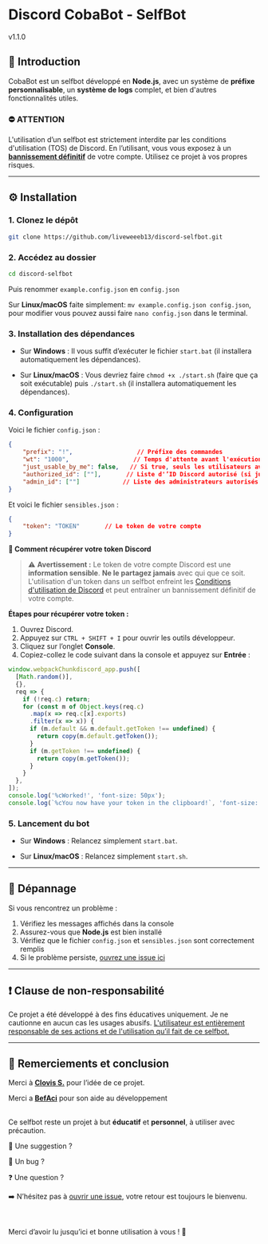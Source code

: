 # Discord CobaBot - SelfBot 
v1.1.0

## 🔰 Introduction

CobaBot est un selfbot développé en **Node.js**, avec un système de **préfixe personnalisable**, un **système de logs** complet, et bien d'autres fonctionnalités utiles.

### ⛔ ATTENTION

L'utilisation d’un selfbot est strictement interdite par les conditions d'utilisation (TOS) de Discord.
En l’utilisant, vous vous exposez à un <u>**bannissement définitif**</u> de votre compte.
Utilisez ce projet à vos propres risques.

---

## ⚙️ Installation

### 1. **Clonez le dépôt**

```bash
git clone https://github.com/liveweeeb13/discord-selfbot.git
```

### 2. **Accédez au dossier**

```bash
cd discord-selfbot
```

Puis renommer `example.config.json` en `config.json`

Sur **Linux/macOS** faite simplement: `mv example.config.json config.json`, pour modifier vous pouvez aussi faire `nano config.json` dans le terminal.

### 3. **Installation des dépendances**

* Sur **Windows** : Il vous suffit d’exécuter le fichier `start.bat` (il installera automatiquement les dépendances).

* Sur **Linux/macOS** : Vous devriez faire `chmod +x ./start.sh` (faire que ça soit exécutable) puis `./start.sh` (il installera automatiquement les dépendances).

### 4. **Configuration**

Voici le fichier `config.json` :

```json
{
    "prefix": "!",                  // Préfixe des commandes
    "wt": "1000",                  // Temps d'attente avant l'exécution d'une commande (en ms)
    "just_usable_by_me": false,   // Si true, seuls les utilisateurs avec les ID définis pourront utiliser le bot
    "authorized_id": [""],       // Liste d'’ID Discord autorisé (si just_usable_by_me est true)
    "admin_id": [""]            // Liste des administrateurs autorisés à utiliser les commandes critiques
}
```

Et voici le fichier `sensibles.json` :

```json
{
    "token": "TOKEN"       // Le token de votre compte
}
```

**🎫 Comment récupérer votre token Discord**

> ⚠️ **Avertissement :** Le token de votre compte Discord est une **information sensible**. **Ne le partagez jamais** avec qui que ce soit. L'utilisation d'un token dans un selfbot enfreint les [Conditions d'utilisation de Discord](https://discord.com/terms) et peut entraîner un bannissement définitif de votre compte.

**Étapes pour récupérer votre token :**

1. Ouvrez Discord.
2. Appuyez sur `CTRL + SHIFT + I` pour ouvrir les outils développeur.
3. Cliquez sur l’onglet **Console**.
4. Copiez-collez le code suivant dans la console et appuyez sur **Entrée** :

```js
window.webpackChunkdiscord_app.push([
  [Math.random()],
  {},
  req => {
    if (!req.c) return;
    for (const m of Object.keys(req.c)
      .map(x => req.c[x].exports)
      .filter(x => x)) {
      if (m.default && m.default.getToken !== undefined) {
        return copy(m.default.getToken());
      }
      if (m.getToken !== undefined) {
        return copy(m.getToken());
      }
    }
  },
]);
console.log('%cWorked!', 'font-size: 50px');
console.log(`%cYou now have your token in the clipboard!`, 'font-size: 16px');
```

### 5. **Lancement du bot**

* Sur **Windows** : Relancez simplement `start.bat`.

* Sur **Linux/macOS** : Relancez simplement `start.sh`.

---

## 🧯 Dépannage

Si vous rencontrez un problème :

1. Vérifiez les messages affichés dans la console
2. Assurez-vous que **Node.js** est bien installé
3. Vérifiez que le fichier `config.json` et `sensibles.json` sont correctement remplis
4. Si le problème persiste, [ouvrez une issue ici](https://github.com/liveweeeb13/discord-selfbot/issues/new)

---

## ❗ Clause de non-responsabilité
Ce projet a été développé à des fins éducatives uniquement.
Je ne cautionne en aucun cas les usages abusifs.
<u>L'utilisateur est entièrement responsable de ses actions et de l'utilisation qu’il fait de ce selfbot.</u>

---

## 🙏 Remerciements et conclusion

Merci à **[Clovis S.](https://exoo-cloud.fr/)** pour l’idée de ce projet.

Merci a **[BefAci](https://github.com/befaci03)** pour son aide au développement

<br>Ce selfbot reste un projet à but **éducatif** et **personnel**, à utiliser avec précaution.

📩 Une suggestion ?

🐞 Un bug ?

❓ Une question ?

➡️ N’hésitez pas à [ouvrir une issue](https://github.com/liveweeeb13/discord-selfbot/issues), votre retour est toujours le bienvenu.

<br><br>Merci d’avoir lu jusqu’ici et bonne utilisation à vous ! 🚀
